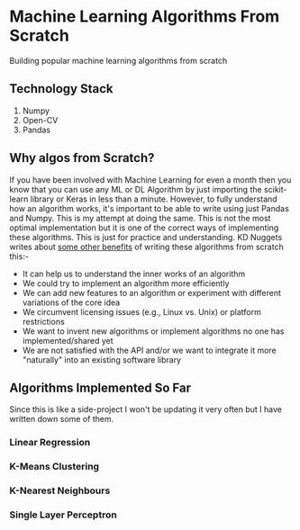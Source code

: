# Machine Learning Algorithms From Scratch
Building popular machine learning algorithms from scratch


## Technology Stack 

1. Numpy 
2. Open-CV
3. Pandas

## Why algos from Scratch? 

If you have been involved with Machine Learning for even a month then you know that you can use any ML or DL Algorithm by just importing the scikit-learn library or Keras in less than a minute. However, to fully understand how an algorithm works, it's important to be able to write using just Pandas and Numpy. This is my attempt at doing the same. This is not the most optimal implementation but it is one of the correct ways of implementing these algorithms. This is just for practice and understanding. KD Nuggets writes about [some other benefits](https://www.kdnuggets.com/2016/05/implement-machine-learning-algorithms-scratch.html) of writing these algorithms from scratch this:- 

* It can help us to understand the inner works of an algorithm
* We could try to implement an algorithm more efficiently
* We can add new features to an algorithm or experiment with different variations of the core idea
* We circumvent licensing issues (e.g., Linux vs. Unix) or platform restrictions
* We want to invent new algorithms or implement algorithms no one has implemented/shared yet
* We are not satisfied with the API and/or we want to integrate it more "naturally" into an existing software library



## Algorithms Implemented So Far
Since this is like a side-project I won't be updating it very often but I have written down some of them. 

### Linear Regression 

### K-Means Clustering 

### K-Nearest Neighbours 

### Single Layer Perceptron 
